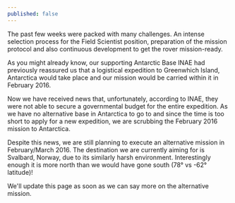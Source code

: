 ```yaml
---
published: false
---
```


The past few weeks were packed with many challenges. An intense selection process for the Field Scientist position, preparation of the mission protocol and also continuous development to get the rover mission-ready.

As you might already know, our supporting Antarctic Base INAE had previously reassured us that a logistical expedition to Greenwhich Island, Antarctica would take place and our mission would be carried within it in February 2016.

Now we have received news that, unfortunately, according to INAE, they were not able to secure a governmental budget for the entire expedition. As we have no alternative base in Antarctica to go to and since the time is too short to apply for a new expedition, we are scrubbing the February 2016 mission to Antarctica.

Despite this news, we are still planning to execute an alternative mission in February/March 2016. The destination we are currently aiming for is Svalbard, Norway, due to its similarly harsh environment. Interestingly enough it is more north than we would have gone south (78° vs -62° latitude)!

We'll update this page as soon as we can say more on the alternative mission. 

